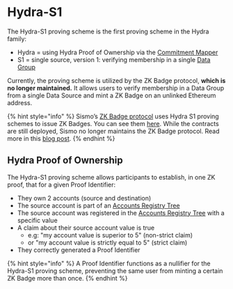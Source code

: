 # Hydra-S1

The Hydra-S1 proving scheme is the first proving scheme in the Hydra family:

* Hydra = using Hydra Proof of Ownership via the [Commitment Mapper](../../technical-concepts/commitment-mapper.md)
* S1 = single source, version 1: verifying membership in a single [Data Group](../../../data-groups/data-groups-and-creation/)

Currently, the proving scheme is utilized by the ZK Badge protocol, **which is no longer maintained.** It allows users to verify membership in a Data Group from a single Data Source and mint a ZK Badge on an unlinked Ethereum address.

{% hint style="info" %}
Sismo’s [ZK Badge protocol](https://github.com/sismo-core/sismo-badges) uses Hydra S1 proving schemes to issue ZK Badges. You can see them [here](https://github.com/sismo-core/sismo-protocol/tree/main/contracts/attesters/hydra-s1). While the contracts are still deployed, Sismo no longer maintains the ZK Badge protocol. Read more in this [blog post](https://sismo.mirror.xyz/MimvqFv45hohMwDBD9rGqY4XGZIHRR8On7nx6q9YFRc).
{% endhint %}

## Hydra Proof of Ownership

The Hydra-S1 proving scheme allows participants to establish, in one ZK proof, that for a given Proof Identifier:

* They own 2 accounts (source and destination)
* The source account is part of an [Accounts Registry Tree](../../technical-concepts/accounts-registry-tree.md)
* The source account was registered in the [Accounts Registry Tree](../../technical-concepts/accounts-registry-tree.md) with a specific value
* A claim about their source account value is true
  * e.g: "my account value is superior to 5" (non-strict claim)
  * or "my account value is strictly equal to 5" (strict claim)
* They correctly generated a Proof Identifier

{% hint style="info" %}
A Proof Identifier functions as a nullifier for the Hydra-S1 proving scheme, preventing the same user from minting a certain ZK Badge more than once.&#x20;
{% endhint %}
